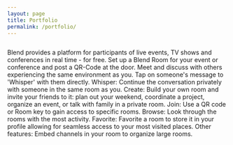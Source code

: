 ```yaml
---
layout: page
title: Portfolio
permalink: /portfolio/
---
```


<img source="http://bikis-design.com/img/BlendFinalScreenShotsAllTogether.png">

Blend provides a platform for participants of live events, TV shows and conferences in real time - for free. Set up a Blend Room for your event or conference and post a QR-Code at the door. Meet and discuss with others experiencing the same environment as you. Tap on someone's message to 'Whisper' with them directly.
Whisper: Continue the conversation privately with someone in the same room as you.
Create: Build your own room and invite your friends to it: plan out your weekend, coordinate a project, organize an event, or talk with family in a private room.
Join: Use a QR code or Room key to gain access to specific rooms.
Browse: Look through the rooms with the most activity.
Favorite: Favorite a room to store it in your profile allowing for seamless access to your most visited places.
Other features: Embed channels in your room to organize large rooms.
